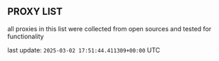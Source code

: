 ## PROXY LIST

all proxies in this list were collected from open sources and tested for functionality

last update: `2025-03-02 17:51:44.411309+00:00` UTC
